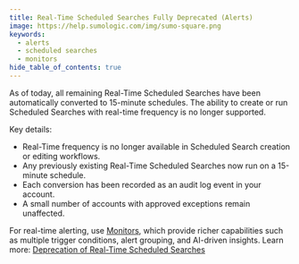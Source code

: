 ```yaml
---
title: Real-Time Scheduled Searches Fully Deprecated (Alerts)
image: https://help.sumologic.com/img/sumo-square.png
keywords:
  - alerts
  - scheduled searches
  - monitors
hide_table_of_contents: true    
---
```


As of today, all remaining Real-Time Scheduled Searches have been automatically converted to 15-minute schedules. The ability to create or run Scheduled Searches with real-time frequency is no longer supported.

Key details:
* Real-Time frequency is no longer available in Scheduled Search creation or editing workflows.
* Any previously existing Real-Time Scheduled Searches now run on a 15-minute schedule.
* Each conversion has been recorded as an audit log event in your account.
* A small number of accounts with approved exceptions remain unaffected.

For real-time alerting, use [Monitors](/docs/alerts/monitors/overview), which provide richer capabilities such as multiple trigger conditions, alert grouping, and AI-driven insights. Learn more: [Deprecation of Real-Time Scheduled Searches](/docs/alerts/scheduled-searches/create-real-time-alert)
